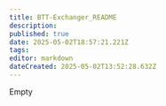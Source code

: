 ```yaml
---
title: BTT-Exchanger_README
description: 
published: true
date: 2025-05-02T18:57:21.221Z
tags: 
editor: markdown
dateCreated: 2025-05-02T13:52:28.632Z
---
```


Empty